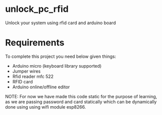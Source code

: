 # unlock_pc_rfid
Unlock your system using rfid card and arduino board

# Requirements
To complete this project you need below given things:

* Arduino micro (keyboard library supported)
* Jumper wires 
* Rfid reader mfc 522
* RFID card
* Arduino online/offline editor 

NOTE: For now we have made this code static for the purpose of learning, as we are passing password and card statically which can be dynamically done using using wifi module esp8266.
